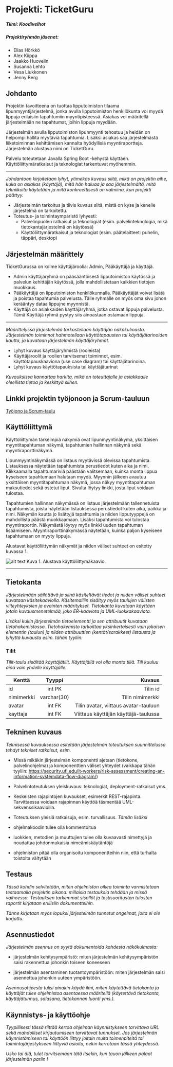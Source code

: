 # Projekti: TicketGuru

##### Tiimi: Koodivelhot

##### Projektiryhmän jäsenet:
* Elias Hörkkö
* Alex Kiippa
* Jaakko Huovelin
* Susanna Lehto
* Vesa Liukkonen
* Jenny Berg

## Johdanto

Projektin tavoitteena on tuottaa lipputoimiston tilaama lipunmyyntijärjestelmä, jonka avulla lipputoimiston henkilökunta voi myydä lippuja erilaisiin tapahtumiin myyntipisteessä. Asiakas voi määritellä järjestelmään ne tapahtumat, joihin lippuja myydään.  

Järjestelmän avulla lipputoimiston lipunmyynti tehostuu ja heidän on helpompi hallita myytäviä tapahtumia. Lisäksi asiakas saa järjestelmästä liiketoiminnan kehittämisen kannalta hyödyllisiä myyntiraportteja. Järjestelmän alustava nimi on TicketGuru.

Palvelu toteutetaan Javalla Spring Boot -kehystä käyttäen. Käyttöliittymäratkaisut ja teknologiat tarkentuvat myöhemmin.

___

*Johdantoon kirjoitetaan lyhyt, ytimekäs kuvaus siitä, mikä on projektin aihe, kuka on asiakas (käyttäjä), mitä hän haluaa ja saa järjestelmältä, mitä tekniikoita käytetään ja mitä konkreettisesti on valmiina, kun projekti päättyy.*

* Järjestelmän tarkoitus ja tiivis kuvaus siitä, mistä on kyse ja kenelle järjestelmä on tarkoitettu.
* Toteutus- ja toimintaympäristö lyhyesti:
    * Palvelinpuolen ratkaisut ja teknologiat (esim. palvelinteknologia, mikä tietokantajärjestelmä on käytössä)
    * Käyttöliittymäratkaisut ja teknologiat (esim. päätelaitteet: puhelin, täppäri, desktop)

## Järjestelmän määrittely



TicketGurussa on kolme käyttäjäroolia: Admin, Pääkäyttäjä ja käyttäjä. 

* Admin käyttäjäryhmä on pääsääntöisesti lipputoimiston käytössä ja palvelun kehittäjän käytössä, jolla mahdollistetaan kaikkien tietojen muokkaus.  
* Pääkäyttäjä on lipputoimiston henkilökunnalla. Pääkäyttäjät voivat lisätä ja poistaa tapahtumia palvelusta. Tälle ryhmälle on myös oma sivu johon kerääntyy dataa lippujne myynnistä.
* Käyttäjä on asiakkaiden käyttäjäryhmä, jotka ostavat lippuja palvelusta. Tämä Käyttäjä ryhmä pystyy siis ainoastaan ostamaan lippuja.



___

*Määrittelyssä järjestelmää tarkastellaan käyttäjän näkökulmasta. Järjestelmän toiminnot hahmotellaan käyttötapausten tai käyttäjätarinoiden kautta, ja kuvataan järjestelmän käyttäjäryhmät.*

* Lyhyt kuvaus käyttäjäryhmistä (rooleista)
* Käyttäjäroolit ja roolien tarvitsemat toiminnot, esim. käyttötapauskaaviona (use case diagram) tai käyttäjätarinoina.
* Lyhyt kuvaus käyttötapauksista tai käyttäjätarinat

*Kuvauksissa kannattaa harkita, mikä on toteuttajalle ja asiakkaalle oleellista tietoa ja keskittyä siihen.*

## Linkki projektin työjonoon ja Scrum-tauluun

[Työjono ja Scrum-taulu](./tyojono_Scrumtaulu.md)

## Käyttöliittymä

Käyttöliittymän tärkeimpiä näkymiä ovat lipunmyyntinäkymä, yksittäisen myyntitapahtuman näkymä, tapahtumien hallinnan näkymä sekä myyntiraporttinäkymä. 

Lipunmyyntinäkymässä on listaus myytävissä olevissa tapahtumista. Listauksessa näytetään tapahtumista perustiedot kuten aika ja nimi. Klikkaamalla tapahtumariviä päästään valitsemaan, kuinka monta lippua kyseiseen tapahtumaan halutaan myydä. Myynnin jälkeen avautuu yksittäisen myyntitapahtuman näkymä, jossa näkyy myyntitapahtuman maksutiedot sekä ostetut liput. Sivulta löytyy linkki, josta liput voidaan tulostaa.

Tapahtumien hallinnan näkymässä on listaus järjestelmään tallennetuista tapahtumista, joista näytetään listauksessa perustiedot kuten aika, paikka ja nimi. Näkymän kautta jo lisättyjä tapahtumia ja niiden lipputyyppejä on mahdollista päästä muokkaamaan. Lisäksi tapahtumista voi tulostaa myyntiraportin. Näkymästä löytyy myös linkki uuden tapahtuman lisäämiseen. Myyntiraporttinäkymässä näytetään, kuinka paljon kyseiseen tapahtumaan on myyty lippuja.

Alustavat käyttöliittymän näkymät ja niiden väliset suhteet on esitetty kuvassa 1.

![alt text](https://user-images.githubusercontent.com/83058532/216842539-7a343ef6-0d69-44be-98cf-d6ea2a484d73.png)
Kuva 1. Alustava käyttöliittymäkaavio.

___


## Tietokanta
*Järjestelmään säilöttävä ja siinä käsiteltävät tiedot ja niiden väliset suhteet kuvataan käsitekaaviolla. Käsitemalliin sisältyy myös taulujen välisten viiteyhteyksien ja avainten määritykset. Tietokanta kuvataan käyttäen jotain kuvausmenetelmää, joko ER-kaaviota ja UML-luokkakaaviota.*

*Lisäksi kukin järjestelmän tietoelementti ja sen attribuutit kuvataan tietohakemistossa. Tietohakemisto tarkoittaa yksinkertaisesti vain jokaisen elementin (taulun) ja niiden attribuuttien (kentät/sarakkeet) listausta ja lyhyttä kuvausta esim. tähän tyyliin:*

### Tilit
*Tilit-taulu sisältää käyttäjätilit. Käyttäjällä voi olla monta tiliä. Tili kuuluu aina vain yhdelle käyttäjälle.*


| Kenttä        | Tyyppi           | Kuvaus  |
| ------------- |:-------------:| -----:|
| id      | int PK | Tilin id |
| nimimerkki      | varchar(30)      |   Tilin nimimerkki |
| avatar | int FK      |    Tilin avatar, viittaus avatar-tauluun |
| kayttaja      | int FK      |   Viittaus käyttäjän käyttäjä-taulussa |

## Tekninen kuvaus
*Teknisessä kuvauksessa esitetään järjestelmän toteutuksen suunnittelussa tehdyt tekniset ratkaisut, esim.*

* Missä mikäkin järjestelmän komponentti ajetaan (tietokone, palvelinohjelma) ja komponenttien väliset yhteydet (vaikkapa tähän tyyliin: https://security.ufl.edu/it-workers/risk-assessment/creating-an-information-systemdata-flow-diagram/)
* Palvelintoteutuksen yleiskuvaus: teknologiat, deployment-ratkaisut yms.
* Keskeisten rajapintojen kuvaukset, esimerkit REST-rajapinta. Tarvittaessa voidaan rajapinnan käyttöä täsmentää UML-sekvenssikaavioilla.
* Toteutuksen yleisiä ratkaisuja, esim. turvallisuus.
*Tämän lisäksi*

* ohjelmakoodin tulee olla kommentoitua
* luokkien, metodien ja muuttujien tulee olla kuvaavasti nimettyjä ja noudattaa johdonmukaisia nimeämiskäytäntöjä
* ohjelmiston pitää olla organisoitu komponentteihin niin, että turhalta toistolta vältytään


## Testaus
*Tässä kohdin selvitetään, miten ohjelmiston oikea toiminta varmistetaan testaamalla projektin aikana: millaisia testauksia tehdään ja missä vaiheessa. Testauksen tarkemmat sisällöt ja testisuoritusten tulosten raportit kirjataan erillisiin dokumentteihin.*

*Tänne kirjataan myös lopuksi järjestelmän tunnetut ongelmat, joita ei ole korjattu.*

## Asennustiedot
*Järjestelmän asennus on syytä dokumentoida kahdesta näkökulmasta:*

* järjestelmän kehitysympäristö: miten järjestelmän kehitysympäristön saisi rakennettua johonkin toiseen koneeseen

* järjestelmän asentaminen tuotantoympäristöön: miten järjestelmän saisi asennettua johonkin uuteen ympäristöön.

*Asennusohjeesta tulisi ainakin käydä ilmi, miten käytettävä tietokanta ja käyttäjät tulee ohjelmistoa asentaessa määritellä (käytettävä tietokanta, käyttäjätunnus, salasana, tietokannan luonti yms.).*

## Käynnistys- ja käyttöohje
*Tyypillisesti tässä riittää kertoa ohjelman käynnistykseen tarvittava URL sekä mahdolliset kirjautumiseen tarvittavat tunnukset. Jos järjestelmän käynnistämiseen tai käyttöön liittyy joitain muita toimenpiteitä tai toimintajärjestykseen liittyviä asioita, nekin kerrotaan tässä yhteydessä.*

*Usko tai älä, tulet tarvitsemaan tätä itsekin, kun tauon jälkeen palaat järjestelmän pariin !*